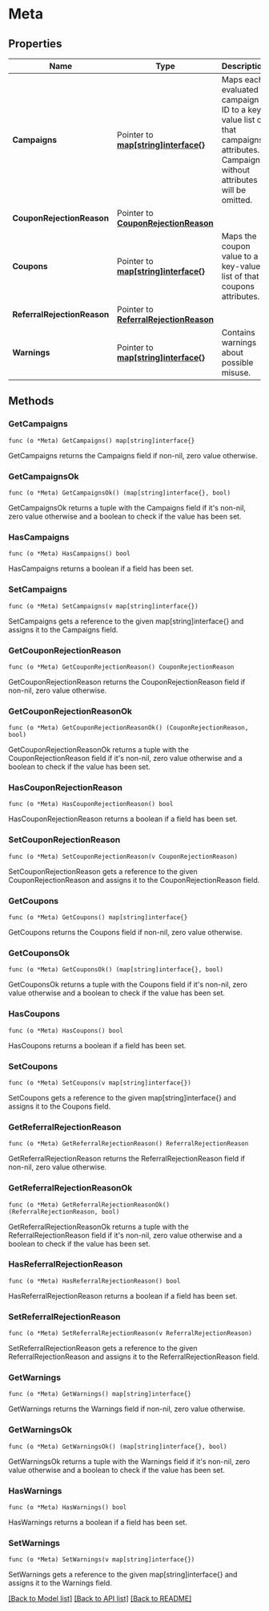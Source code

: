 # Meta

## Properties

Name | Type | Description | Notes
------------ | ------------- | ------------- | -------------
**Campaigns** | Pointer to [**map[string]interface{}**](.md) | Maps each evaluated campaign ID to a key-value list of that campaigns attributes. Campaigns without attributes will be omitted. | [optional] 
**CouponRejectionReason** | Pointer to [**CouponRejectionReason**](CouponRejectionReason.md) |  | [optional] 
**Coupons** | Pointer to [**map[string]interface{}**](.md) | Maps the coupon value to a key-value list of that coupons attributes. | [optional] 
**ReferralRejectionReason** | Pointer to [**ReferralRejectionReason**](ReferralRejectionReason.md) |  | [optional] 
**Warnings** | Pointer to [**map[string]interface{}**](.md) | Contains warnings about possible misuse. | [optional] 

## Methods

### GetCampaigns

`func (o *Meta) GetCampaigns() map[string]interface{}`

GetCampaigns returns the Campaigns field if non-nil, zero value otherwise.

### GetCampaignsOk

`func (o *Meta) GetCampaignsOk() (map[string]interface{}, bool)`

GetCampaignsOk returns a tuple with the Campaigns field if it's non-nil, zero value otherwise
and a boolean to check if the value has been set.

### HasCampaigns

`func (o *Meta) HasCampaigns() bool`

HasCampaigns returns a boolean if a field has been set.

### SetCampaigns

`func (o *Meta) SetCampaigns(v map[string]interface{})`

SetCampaigns gets a reference to the given map[string]interface{} and assigns it to the Campaigns field.

### GetCouponRejectionReason

`func (o *Meta) GetCouponRejectionReason() CouponRejectionReason`

GetCouponRejectionReason returns the CouponRejectionReason field if non-nil, zero value otherwise.

### GetCouponRejectionReasonOk

`func (o *Meta) GetCouponRejectionReasonOk() (CouponRejectionReason, bool)`

GetCouponRejectionReasonOk returns a tuple with the CouponRejectionReason field if it's non-nil, zero value otherwise
and a boolean to check if the value has been set.

### HasCouponRejectionReason

`func (o *Meta) HasCouponRejectionReason() bool`

HasCouponRejectionReason returns a boolean if a field has been set.

### SetCouponRejectionReason

`func (o *Meta) SetCouponRejectionReason(v CouponRejectionReason)`

SetCouponRejectionReason gets a reference to the given CouponRejectionReason and assigns it to the CouponRejectionReason field.

### GetCoupons

`func (o *Meta) GetCoupons() map[string]interface{}`

GetCoupons returns the Coupons field if non-nil, zero value otherwise.

### GetCouponsOk

`func (o *Meta) GetCouponsOk() (map[string]interface{}, bool)`

GetCouponsOk returns a tuple with the Coupons field if it's non-nil, zero value otherwise
and a boolean to check if the value has been set.

### HasCoupons

`func (o *Meta) HasCoupons() bool`

HasCoupons returns a boolean if a field has been set.

### SetCoupons

`func (o *Meta) SetCoupons(v map[string]interface{})`

SetCoupons gets a reference to the given map[string]interface{} and assigns it to the Coupons field.

### GetReferralRejectionReason

`func (o *Meta) GetReferralRejectionReason() ReferralRejectionReason`

GetReferralRejectionReason returns the ReferralRejectionReason field if non-nil, zero value otherwise.

### GetReferralRejectionReasonOk

`func (o *Meta) GetReferralRejectionReasonOk() (ReferralRejectionReason, bool)`

GetReferralRejectionReasonOk returns a tuple with the ReferralRejectionReason field if it's non-nil, zero value otherwise
and a boolean to check if the value has been set.

### HasReferralRejectionReason

`func (o *Meta) HasReferralRejectionReason() bool`

HasReferralRejectionReason returns a boolean if a field has been set.

### SetReferralRejectionReason

`func (o *Meta) SetReferralRejectionReason(v ReferralRejectionReason)`

SetReferralRejectionReason gets a reference to the given ReferralRejectionReason and assigns it to the ReferralRejectionReason field.

### GetWarnings

`func (o *Meta) GetWarnings() map[string]interface{}`

GetWarnings returns the Warnings field if non-nil, zero value otherwise.

### GetWarningsOk

`func (o *Meta) GetWarningsOk() (map[string]interface{}, bool)`

GetWarningsOk returns a tuple with the Warnings field if it's non-nil, zero value otherwise
and a boolean to check if the value has been set.

### HasWarnings

`func (o *Meta) HasWarnings() bool`

HasWarnings returns a boolean if a field has been set.

### SetWarnings

`func (o *Meta) SetWarnings(v map[string]interface{})`

SetWarnings gets a reference to the given map[string]interface{} and assigns it to the Warnings field.


[[Back to Model list]](../README.md#documentation-for-models) [[Back to API list]](../README.md#documentation-for-api-endpoints) [[Back to README]](../README.md)


